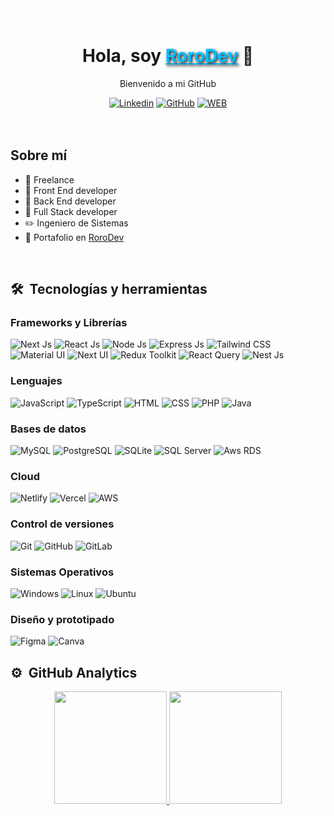 <div align="center" style="background: rgba(255, 255, 255, 0.2); backdrop-filter: blur(10px); border-radius: 15px; padding: 20px;">
  <h1 align="center">Hola, soy <a href="https://www.rorodev.com" style="color: #00BFFF; text-shadow: 2px 2px 4px #000;">RoroDev</a> 👋</h1>
  <p>Bienvenido a mi GitHub</p>

  [![Linkedin](https://img.shields.io/badge/LinkedIn-0077B5?style=for-the-badge&logo=linkedin&logoColor=white)](https://www.linkedin.com/in/rodrigo-antony-trejo-lozano-7637882a6)
  [![GitHub](https://img.shields.io/badge/GitHub-000000?style=for-the-badge&logo=github&logoColor=white)](https://github.com/rodrigotrejolozano)
   [![WEB](https://img.shields.io/badge/web-000000?style=for-the-badge&word=global&logoColor=white)](https://www.rorodev.com)
</div>

## Sobre mí

- 📲 Freelance 
- 📲 Front End developer
- 📲 Back End developer
- 📲 Full Stack developer
- ✏️ Ingeniero de Sistemas
- 📲 Portafolio en [RoroDev](https://www.rorodev.com)

<br>

## 🛠 &nbsp;Tecnologías y herramientas

### Frameworks y Librerías
![Next Js](https://img.shields.io/badge/Next%20Js-000000?style=for-the-badge&logo=next.js&logoColor=white)
![React Js](https://img.shields.io/badge/React%20Js-61DAFB?style=for-the-badge&logo=react&logoColor=black)
![Node Js](https://img.shields.io/badge/Node%20Js-339933?style=for-the-badge&logo=node.js&logoColor=white)
![Express Js](https://img.shields.io/badge/Express%20Js-000000?style=for-the-badge&logo=express&logoColor=white)
![Tailwind CSS](https://img.shields.io/badge/Tailwind%20CSS-38B2AC?style=for-the-badge&logo=tailwindcss&logoColor=white)
![Material UI](https://img.shields.io/badge/Material%20UI-0081CB?style=for-the-badge&logo=material-ui&logoColor=white)
![Next UI](https://img.shields.io/badge/Next%20UI-000000?style=for-the-badge&logo=next.js&logoColor=white)
![Redux Toolkit](https://img.shields.io/badge/Redux%20Toolkit-764ABC?style=for-the-badge&logo=redux&logoColor=white)
![React Query](https://img.shields.io/badge/React%20Query-FF4154?style=for-the-badge&logo=react-query&logoColor=white)
![Nest Js](https://img.shields.io/badge/Nest%20Js-E0234E?style=for-the-badge&logo=nestjs&logoColor=white)

### Lenguajes
![JavaScript](https://img.shields.io/badge/JavaScript-F7DF1E?style=for-the-badge&logo=javascript&logoColor=black)
![TypeScript](https://img.shields.io/badge/TypeScript-007ACC?style=for-the-badge&logo=typescript&logoColor=white)
![HTML](https://img.shields.io/badge/HTML-E34F26?style=for-the-badge&logo=html5&logoColor=white)
![CSS](https://img.shields.io/badge/CSS-1572B6?style=for-the-badge&logo=css3&logoColor=white)
![PHP](https://img.shields.io/badge/PHP-777BB4?style=for-the-badge&logo=php&logoColor=white)
![Java](https://img.shields.io/badge/Java-007396?style=for-the-badge&logo=java&logoColor=white)

### Bases de datos
![MySQL](https://img.shields.io/badge/MySQL-4479A1?style=for-the-badge&logo=mysql&logoColor=white)
![PostgreSQL](https://img.shields.io/badge/PostgreSQL-336791?style=for-the-badge&logo=postgresql&logoColor=white)
![SQLite](https://img.shields.io/badge/SQLite-003B57?style=for-the-badge&logo=sqlite&logoColor=white)
![SQL Server](https://img.shields.io/badge/SQL%20Server-CC2927?style=for-the-badge&logo=microsoft-sql-server&logoColor=white)
![Aws RDS](https://img.shields.io/badge/Aws%20RDS-232F3E?style=for-the-badge&logo=amazon-aws&logoColor=white)

### Cloud
![Netlify](https://img.shields.io/badge/Netlify-00C7B7?style=for-the-badge&logo=netlify&logoColor=white)
![Vercel](https://img.shields.io/badge/Vercel-000000?style=for-the-badge&logo=vercel&logoColor=white)
![AWS](https://img.shields.io/badge/AWS-232F3E?style=for-the-badge&logo=amazon-aws&logoColor=white)

### Control de versiones
![Git](https://img.shields.io/badge/Git-F05032?style=for-the-badge&logo=git&logoColor=white)
![GitHub](https://img.shields.io/badge/GitHub-181717?style=for-the-badge&logo=github&logoColor=white)
![GitLab](https://img.shields.io/badge/GitLab-FC6D26?style=for-the-badge&logo=gitlab&logoColor=white)

### Sistemas Operativos
![Windows](https://img.shields.io/badge/Windows-0078D6?style=for-the-badge&logo=windows&logoColor=white)
![Linux](https://img.shields.io/badge/Linux-FCC624?style=for-the-badge&logo=linux&logoColor=black)
![Ubuntu](https://img.shields.io/badge/Ubuntu-E95420?style=for-the-badge&logo=ubuntu&logoColor=white)

### Diseño y prototipado
![Figma](https://img.shields.io/badge/Figma-F24E1E?style=for-the-badge&logo=figma&logoColor=white)
![Canva](https://img.shields.io/badge/Canva-00C4CC?style=for-the-badge&logo=canva&logoColor=white)

## ⚙️ &nbsp;GitHub Analytics
<div align="center">
  <a href="https://github.com/rodrigotrejolozano">
    <img height="180em" src="https://github-readme-stats-eight-theta.vercel.app/api?username=rodrigotrejolozano&show_icons=true&theme=algolia&include_all_commits=true&count_private=true"/>
    <img height="180em" src="https://github-readme-stats-eight-theta.vercel.app/api/top-langs/?username=rodrigotrejolozano&layout=compact&langs_count=8&theme=algolia"/>
  </a>
</div>
